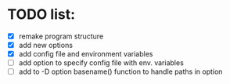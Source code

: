 # TODO list:
- [x] remake program structure
- [x] add new options
- [x] add config file and environment variables
- [ ] add option to specify config file with env. variables
- [ ] add to -D option basename() function to handle paths in option
